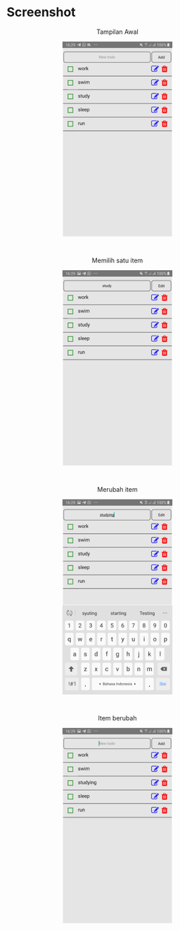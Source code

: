 # Screenshot
<p align="center">Tampilan Awal</p>
<p align="center">
<img src="./51.jpg" width="250" align="center">
</p>
<br>

<p align="center">Memilih satu item</p>
<p align="center">
<img src="./52.jpg" width="250" align="center">
</p>
<br>

<p align="center">Merubah item</p>
<p align="center">
<img src="./53.jpg" width="250" align="center">
</p>
<br>

<p align="center">Item berubah</p>
<p align="center">
<img src="./54.jpg" width="250" align="center">
</p>

